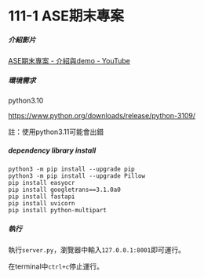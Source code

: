 # 111-1 ASE期末專案

##### **介紹影片**

[ASE期末專案 - 介紹與demo - YouTube](https://youtu.be/6XQ-pHkijRs)

##### **環境需求**

python3.10 

https://www.python.org/downloads/release/python-3109/

註：使用python3.11可能會出錯

##### **dependency library install**

```
python3 -m pip install --upgrade pip
python3 -m pip install --upgrade Pillow
pip install easyocr
pip install googletrans==3.1.0a0
pip install fastapi
pip install uvicorn
pip install python-multipart
```

##### **執行**

執行`server.py`，瀏覽器中輸入`127.0.0.1:8001`即可運行。

在terminal中`ctrl+c`停止運行。


